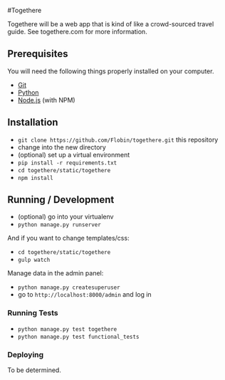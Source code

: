 #Togethere

Togethere will be a web app that is kind of like a crowd-sourced travel guide. See togethere.com for more information.

## Prerequisites

You will need the following things properly installed on your computer.

* [Git](http://git-scm.com/)
* [Python](https://www.python.org/)
* [Node.js](http://nodejs.org/) (with NPM)

## Installation

* `git clone https://github.com/Flobin/togethere.git` this repository
* change into the new directory
* (optional) set up a virtual environment
* `pip install -r requirements.txt`
* `cd togethere/static/togethere`
* `npm install`

## Running / Development

* (optional) go into your virtualenv
* `python manage.py runserver`

And if you want to change templates/css:

* `cd togethere/static/togethere`
* `gulp watch`

Manage data in the admin panel:

* `python manage.py createsuperuser`
* go to `http://localhost:8000/admin` and log in

### Running Tests

* `python manage.py test togethere`
* `python manage.py test functional_tests`

### Deploying

To be determined.
